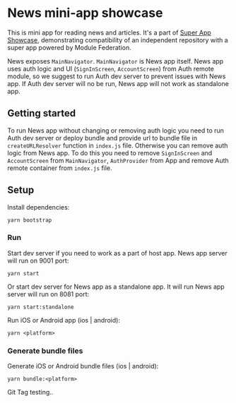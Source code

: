 # News mini-app showcase

This is mini app for reading news and articles. It's a part of [Super App Showcase](https://github.com/callstack/super-app-showcase), demonstrating compatibility of an independent repository with a super app powered by Module Federation. 

News exposes `MainNavigator`. `MainNavigator` is News app itself. News app uses auth logic and UI (`SignInScreen`, `AccountScreen`) from Auth remote module, so we suggest to run Auth dev server to prevent issues with News app. If Auth dev server will no be run, News app will not work as standalone app.

## Getting started

To run News app without changing or removing auth logic you need to run Auth dev server or deploy bundle and provide url to bundle file in `createURLResolver` function in `index.js` file. Otherwise you can remove auth logic from News app. To do this you need to remove `SignInScreen` and `AccountScreen` from `MainNavigator`, `AuthProvider` from App and remove Auth remote container from `index.js` file.

## Setup

Install dependencies:
```
yarn bootstrap
```

### Run

Start dev server if you need to work as a part of host app. News app server will run on 9001 port:
```
yarn start
```
Or start dev server for News app as a standalone app. It will run News app server will run on 8081 port:
```
yarn start:standalone
```
Run iOS or Android app (ios | android):
```
yarn <platform>
```

### Generate bundle files

Generate iOS or Android bundle files (ios | android):
```
yarn bundle:<platform>
```
Git Tag testing..